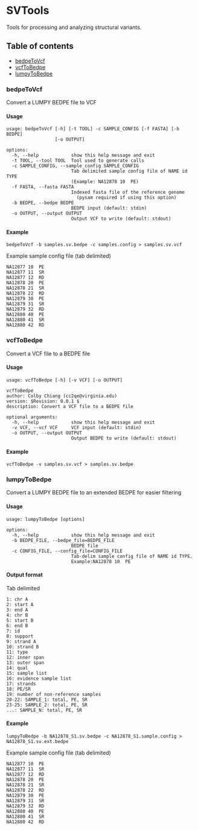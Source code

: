 SVTools
========
Tools for processing and analyzing structural variants.

## Table of contents
* [bedpeToVcf](#bedpetovcf)
* [vcfToBedpe](#vcftobedpe)
* [lumpyToBedpe](#lumpytobedpe)

### bedpeToVcf

Convert a LUMPY BEDPE file to VCF

#### Usage
```
usage: bedpeToVcf [-h] [-t TOOL] -c SAMPLE_CONFIG [-f FASTA] [-b BEDPE]
                  [-o OUTPUT]

options:
  -h, --help            show this help message and exit
  -t TOOL, --tool TOOL  Tool used to generate calls
  -c SAMPLE_CONFIG, --sample_config SAMPLE_CONFIG
                        Tab delimited sample config file of NAME id TYPE
                        (Example: NA12878 10  PE)
  -f FASTA, --fasta FASTA
                        Indexed fasta file of the reference genome
                          (pysam required if using this option)
  -b BEDPE, --bedpe BEDPE
                        BEDPE input (default: stdin)
  -o OUTPUT, --output OUTPUT
                        Output VCF to write (default: stdout)
```


#### Example
```
bedpeToVcf -b samples.sv.bedpe -c samples.config > samples.sv.vcf
```

Example sample config file (tab delimited)
```
NA12877	10	PE
NA12877	11	SR
NA12877	12	RD
NA12878	20	PE
NA12878	21	SR
NA12878	22	RD
NA12879	30	PE
NA12879	31	SR
NA12879	32	RD
NA12880	40	PE
NA12880	41	SR
NA12880	42	RD
```

### vcfToBedpe

Convert a VCF file to a BEDPE file

#### Usage
```
usage: vcfToBedpe [-h] [-v VCF] [-o OUTPUT]

vcfToBedpe
author: Colby Chiang (cc2qe@virginia.edu)
version: $Revision: 0.0.1 $
description: Convert a VCF file to a BEDPE file

optional arguments:
  -h, --help            show this help message and exit
  -v VCF, --vcf VCF     VCF input (default: stdin)
  -o OUTPUT, --output OUTPUT
                        Output BEDPE to write (default: stdout)
```

#### Example
```
vcfToBedpe -v samples.sv.vcf > samples.sv.bedpe
```

### lumpyToBedpe

Convert a LUMPY BEDPE file to an extended BEDPE for easier filtering

#### Usage
```
usage: lumpyToBedpe [options]

options:
  -h, --help            show this help message and exit
  -b BEDPE_FILE, --bedpe_file=BEDPE_FILE
                        BEDPE file
  -c CONFIG_FILE, --config_file=CONFIG_FILE
                        Tab-delim sample config file of NAME id TYPE.
                        Example:NA12878 10  PE
```

#### Output format

Tab delimited
```
1: chr A
2: start A
3: end A
4: chr B
5: start B
6: end B
7: id
8: support
9: strand A
10: strand B
11: type
12: inner span
13: outer span
14: qual
15: sample list
16: evidence sample list
17: strands
18: PE/SR
19: number of non-reference samples
20-22: SAMPLE_1: total, PE, SR
23-25: SAMPLE_2: total, PE, SR
...: SAMPLE_N: total, PE, SR
```

#### Example
```
lumpyToBedpe -b NA12878_S1.sv.bedpe -c NA12878_S1.sample.config > NA12878_S1.sv.ext.bedpe
```

Example sample config file (tab delimited)
```
NA12877	10	PE
NA12877	11	SR
NA12877	12	RD
NA12878	20	PE
NA12878	21	SR
NA12878	22	RD
NA12879	30	PE
NA12879	31	SR
NA12879	32	RD
NA12880	40	PE
NA12880	41	SR
NA12880	42	RD
```
